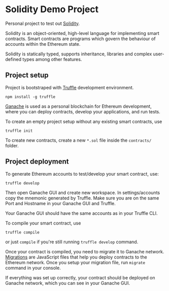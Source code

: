 # Solidity Demo Project

Personal project to test out [Solidity](https://solidity.readthedocs.io).

Solidity is an object-oriented, high-level language for implementing smart contracts. Smart contracts are programs which govern the behaviour of accounts within the Ethereum state.

Solidity is statically typed, supports inheritance, libraries and complex user-defined types among other features.

## Project setup

Project is bootstraped with [Truffle](https://truffleframework.com/docs/truffle/overview) development environment.

```
npm install -g truffle
```

[Ganache](https://truffleframework.com/docs/ganache/overview) is used as a personal blockchain for Ethereum development, where you can deploy contracts, develop your applications, and run tests.


To create an empty project setup without any existing smart contracts, use
```
truffle init
```

To create new contracts, create a new `*.sol` file inside the `contracts/` folder.

## Project deployment

To generate Ethereum accounts to test/develop your smart contract, use:

```
truffle develop
```

Then open Ganache GUI and create new workspace. In settings/accounts copy the mnemonic generated by Truffle. Make sure you are on the same Port and Hostname in your Ganache GUI and Truffle.

Your Ganache GUI should have the same accounts as in your Truffle CLI.

To compile your smart contract, use
```
truffle compile
```
or just `compile` if you're still running `truffle develop` command.

Once your contract is compiled, you need to migrate it to Ganache network. [Migrations](https://truffleframework.com/docs/truffle/getting-started/running-migrations) are JavaScript files that help you deploy contracts to the Ethereum network. Once you setup your migration file, run `migrate` command in your console. 

If everything was set up correctly, your contract should be deployed on Ganache network, which you can see in your Ganache GUI.